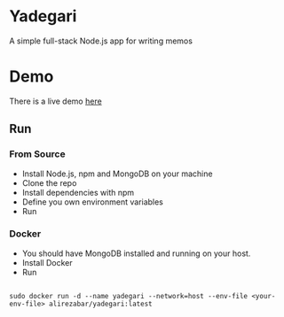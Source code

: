 # Yadegari
A simple full-stack Node.js app for writing memos

# Demo
There is a live demo [here](https://yadegari.alirezabaratian.ir)
## Run

### From Source
- Install Node.js, npm and MongoDB on your machine
- Clone the repo
- Install dependencies with npm
- Define you own environment variables
- Run

### Docker
- You should have MongoDB installed and running on your host.
- Install Docker
- Run

```shell

sudo docker run -d --name yadegari --network=host --env-file <your-env-file> alirezabar/yadegari:latest

```
